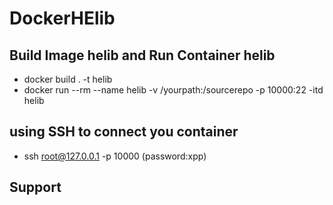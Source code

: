 # DockerHElib

## Build Image helib and Run Container helib
- docker build . -t helib
- docker run --rm --name helib -v /yourpath:/sourcerepo -p 10000:22 -itd helib

## using SSH to connect you container
- ssh root@127.0.0.1 -p 10000 (password:xpp)

## Support
